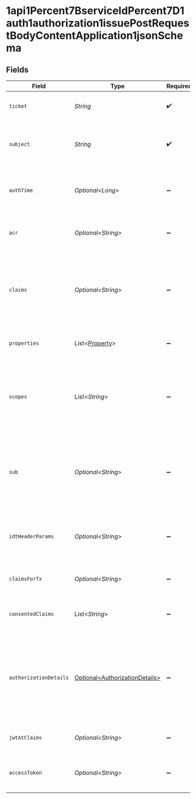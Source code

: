 # 1api1Percent7BserviceIdPercent7D1auth1authorization1issuePostRequestBodyContentApplication1jsonSchema


## Fields

| Field                                                                                                                                                                                                                                            | Type                                                                                                                                                                                                                                             | Required                                                                                                                                                                                                                                         | Description                                                                                                                                                                                                                                      |
| ------------------------------------------------------------------------------------------------------------------------------------------------------------------------------------------------------------------------------------------------ | ------------------------------------------------------------------------------------------------------------------------------------------------------------------------------------------------------------------------------------------------ | ------------------------------------------------------------------------------------------------------------------------------------------------------------------------------------------------------------------------------------------------ | ------------------------------------------------------------------------------------------------------------------------------------------------------------------------------------------------------------------------------------------------ |
| `ticket`                                                                                                                                                                                                                                         | *String*                                                                                                                                                                                                                                         | :heavy_check_mark:                                                                                                                                                                                                                               | The ticket issued from Authlete `/auth/authorization` API.<br/>                                                                                                                                                                                  |
| `subject`                                                                                                                                                                                                                                        | *String*                                                                                                                                                                                                                                         | :heavy_check_mark:                                                                                                                                                                                                                               | The subject (= a user account managed by the service) who has granted authorization to the client application.<br/>                                                                                                                              |
| `authTime`                                                                                                                                                                                                                                       | *Optional\<Long>*                                                                                                                                                                                                                                | :heavy_minus_sign:                                                                                                                                                                                                                               | The time when the authentication of the end-user occurred. Its value is the number of seconds from `1970-01-01`.<br/>                                                                                                                            |
| `acr`                                                                                                                                                                                                                                            | *Optional\<String>*                                                                                                                                                                                                                              | :heavy_minus_sign:                                                                                                                                                                                                                               | The Authentication Context Class Reference performed for the end-user authentication.                                                                                                                                                            |
| `claims`                                                                                                                                                                                                                                         | *Optional\<String>*                                                                                                                                                                                                                              | :heavy_minus_sign:                                                                                                                                                                                                                               | The claims of the end-user (= pieces of information about the end-user) in JSON format.<br/>See [OpenID Connect Core 1.0, 5.1. Standard Claims](https://openid.net/specs/openid-connect-core-1_0.html#StandardClaims) for details about the format.<br/> |
| `properties`                                                                                                                                                                                                                                     | List\<[Property](../../models/components/Property.md)>                                                                                                                                                                                           | :heavy_minus_sign:                                                                                                                                                                                                                               | Extra properties to associate with an access token and/or an authorization code.                                                                                                                                                                 |
| `scopes`                                                                                                                                                                                                                                         | List\<*String*>                                                                                                                                                                                                                                  | :heavy_minus_sign:                                                                                                                                                                                                                               | Scopes to associate with an access token and/or an authorization code.<br/>If a non-empty string array is given, it replaces the scopes specified by the original authorization request.<br/>                                                    |
| `sub`                                                                                                                                                                                                                                            | *Optional\<String>*                                                                                                                                                                                                                              | :heavy_minus_sign:                                                                                                                                                                                                                               | The value of the `sub` claim to embed in an ID token. If this request parameter is `null` or empty,<br/>the value of the `subject` request parameter is used as the value of the `sub` claim.<br/>                                               |
| `idtHeaderParams`                                                                                                                                                                                                                                | *Optional\<String>*                                                                                                                                                                                                                              | :heavy_minus_sign:                                                                                                                                                                                                                               | JSON that represents additional JWS header parameters for ID tokens that may be issued based on<br/>the authorization request.<br/>                                                                                                              |
| `claimsForTx`                                                                                                                                                                                                                                    | *Optional\<String>*                                                                                                                                                                                                                              | :heavy_minus_sign:                                                                                                                                                                                                                               | Claim key-value pairs that are used to compute transformed claims.<br/>                                                                                                                                                                          |
| `consentedClaims`                                                                                                                                                                                                                                | List\<*String*>                                                                                                                                                                                                                                  | :heavy_minus_sign:                                                                                                                                                                                                                               | the claims that the user has consented for the client application<br/>to know.<br/>                                                                                                                                                              |
| `authorizationDetails`                                                                                                                                                                                                                           | [Optional\<AuthorizationDetails>](../../models/components/AuthorizationDetails.md)                                                                                                                                                               | :heavy_minus_sign:                                                                                                                                                                                                                               | The authorization details. This represents the value of the `authorization_details`<br/>request parameter in the preceding device authorization request which is defined in<br/>"OAuth 2.0 Rich Authorization Requests".<br/>                    |
| `jwtAtClaims`                                                                                                                                                                                                                                    | *Optional\<String>*                                                                                                                                                                                                                              | :heavy_minus_sign:                                                                                                                                                                                                                               | Additional claims that are added to the payload part of the JWT access token.<br/>                                                                                                                                                               |
| `accessToken`                                                                                                                                                                                                                                    | *Optional\<String>*                                                                                                                                                                                                                              | :heavy_minus_sign:                                                                                                                                                                                                                               | The representation of an access token that may be issued as a result of the Authlete API call.<br/>                                                                                                                                              |